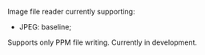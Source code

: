 Image file reader currently supporting: 
- JPEG: baseline;

Supports only PPM file writing.
Currently in development.
